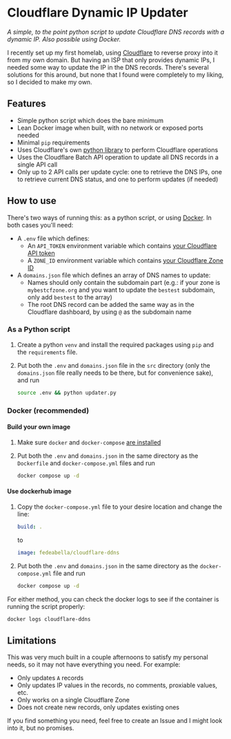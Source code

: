 # Cloudflare Dynamic IP Updater

_A simple, to the point python script to update Cloudflare DNS records with a
dynamic IP. Also possible using Docker._

I recently set up my first homelab, using
[Cloudflare](https://www.cloudflare.com/) to reverse proxy into it from my own
domain. But having an ISP that only provides dynamic IPs, I needed some way to
update the IP in the DNS records. There's several solutions for this around, but
none that I found were completely to my liking, so I decided to make my own.

## Features

- Simple python script which does the bare minimum
- Lean Docker image when built, with no network or exposed ports needed
- Minimal `pip` requirements
- Uses Cloudflare's own
  [python library](https://github.com/cloudflare/cloudflare-python) to perform
  Cloudflare operations
- Uses the Cloudflare Batch API operation to update all DNS records in a single
  API call
- Only up to 2 API calls per update cycle: one to retrieve the DNS IPs, one to
  retrieve current DNS status, and one to perform updates (if needed)

## How to use

There's two ways of running this: as a python script, or using
[Docker](https://www.docker.com/). In both cases you'll need:

- A `.env` file which defines:
  - An `API_TOKEN` environment variable which contains
    [your Cloudflare API token](https://developers.cloudflare.com/fundamentals/api/get-started/create-token/)
  - A `ZONE_ID` environment variable which contains
    [your Cloudflare Zone ID](https://developers.cloudflare.com/fundamentals/setup/find-account-and-zone-ids/)
- A `domains.json` file which defines an array of DNS names to update:
  - Names should only contain the subdomain part (e.g.: if your zone is
    `mybestcfzone.org` and you want to update the `bestest` subdomain, only add
    `bestest` to the array)
  - The root DNS record can be added the same way as in the Cloudflare
    dashboard, by using `@` as the subdomain name

### As a Python script

1. Create a python `venv` and install the required packages using `pip` and the
   `requirements` file.

1. Put both the `.env` and `domains.json` file in the `src` directory (only the
   `domains.json` file really needs to be there, but for convenience sake), and
   run

   ```bash
   source .env && python updater.py
   ```

### Docker (recommended)

#### Build your own image

1. Make sure `docker` and `docker-compose`
   [are installed](https://docs.docker.com/desktop/setup/install/linux/)

1. Put both the `.env` and `domains.json` in the same directory as the
   `Dockerfile` and `docker-compose.yml` files and run

   ```bash
   docker compose up -d
   ```

#### Use dockerhub image

1. Copy the `docker-compose.yml` file to your desire location and change the
   line:

   ```yml
   build: .
   ```

   to

   ```yml
   image: fedeabella/cloudflare-ddns
   ```

1. Put both the `.env` and `domains.json` in the same directory as the
   `docker-compose.yml` file and run

   ```bash
   docker compose up -d
   ```

For either method, you can check the docker logs to see if the container is
running the script properly:

```bash
docker logs cloudflare-ddns
```

## Limitations

This was very much built in a couple afternoons to satisfy my personal needs, so
it may not have everything you need. For example:

- Only updates `A` records
- Only updates IP values in the records, no comments, proxiable values, etc.
- Only works on a single Cloudflare Zone
- Does not create new records, only updates existing ones

If you find something you need, feel free to create an Issue and I might look
into it, but no promises.

